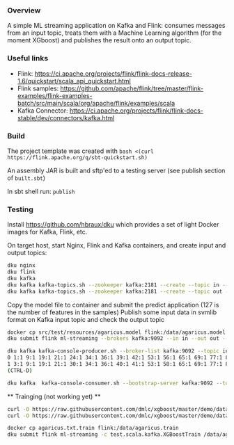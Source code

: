 ### Overview
A simple ML streaming application on Kafka and Flink: consumes messages from an input topic, treats them 
 with a Machine Learning algorithm (for the moment XGboost) and publishes the result onto an output topic.

### Useful links
* Flink: https://ci.apache.org/projects/flink/flink-docs-release-1.6/quickstart/scala_api_quickstart.html
* Flink samples: https://github.com/apache/flink/tree/master/flink-examples/flink-examples-batch/src/main/scala/org/apache/flink/examples/scala 
* Kafka Connector: https://ci.apache.org/projects/flink/flink-docs-stable/dev/connectors/kafka.html

### Build
The project template was created with ```bash <(curl https://flink.apache.org/q/sbt-quickstart.sh)```

An assembly JAR is built and sftp'ed to a testing server (see publish section of ```built.sbt```)

In sbt shell run: ```publish ```

### Testing

Install https://github.com/hbraux/dku which provides a set of light Docker images for Kafka, Flink, etc.

On target host, start Nginx, Flink and Kafka containers, and create input and output topics:
```sh
dku nginx
dku flink
dku kafka
dku kafka kafka-topics.sh --zookeeper kafka:2181 --create --topic in --partitions 1 --replication-factor 1
dku kafka kafka-topics.sh --zookeeper kafka:2181 --create --topic out --partitions 1 --replication-factor 1
```

Copy the model file to container and submit the predict application (127 is the number of features in the samples)
Publish some input data in svmlib format on Kafka input topic
and check the output topic
```sh
docker cp src/test/resources/agaricus.model flink:/data/agaricus.model
dku submit flink ml-streaming --brokers kafka:9092 --in in --out out --model agaricus.model --shape 127

dku kafka kafka-console-producer.sh --broker-list kafka:9092 --topic in
0 1:1 9:1 19:1 21:1 24:1 34:1 36:1 39:1 42:1 53:1 56:1 65:1 69:1 77:1 86:1 88:1 92:1 95:1 102:1 106:1 117:1 122:1
1 3:1 9:1 19:1 21:1 30:1 34:1 36:1 40:1 41:1 53:1 58:1 65:1 69:1 77:1 86:1 88:1 92:1 95:1 102:1 106:1 118:1 124:1
(CTRL-D)

dku kafka  kafka-console-consumer.sh --bootstrap-server kafka:9092 --topic out --from-beginning
```

** Trainging (not working yet) **

```sh
curl -O https://raw.githubusercontent.com/dmlc/xgboost/master/demo/data/agaricus.txt.test
curl -O https://raw.githubusercontent.com/dmlc/xgboost/master/demo/data/agaricus.txt.train

docker cp agaricus.txt.train flink:/data/agaricus.train
dku submit flink ml-streaming -c test.scala.kafka.XGBoostTrain /data/agaricus.train
```

